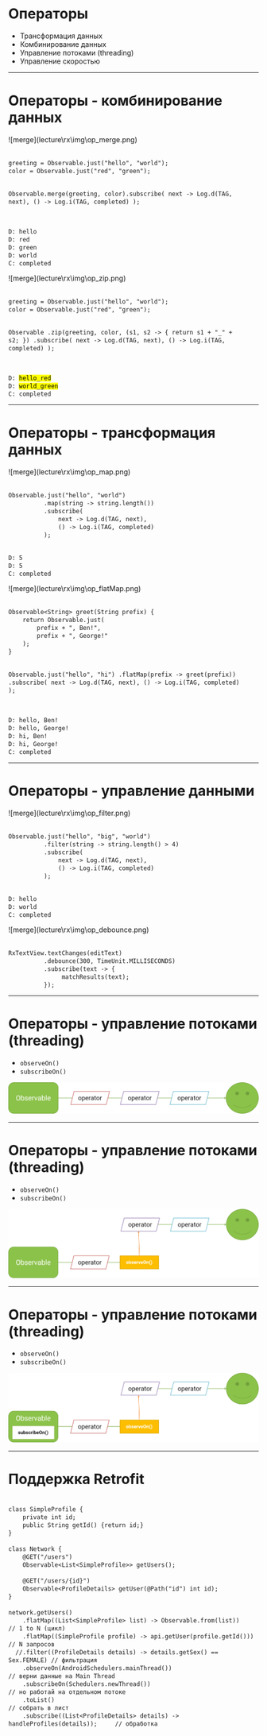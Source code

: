 # Операторы

* <!-- .element: class="fragment" data-fragment-index="1" --> Трансформация данных
* <!-- .element: class="fragment" data-fragment-index="2" --> Комбинирование данных
* <!-- .element: class="fragment" data-fragment-index="3" --> Управление потоками (threading)
* <!-- .element: class="fragment" data-fragment-index="4" --> Управление скоростью

---

# Операторы - комбинирование данных

<div class="half-left fragment" data-fragment-index="1">
![merge](lecture\rx\img\op_merge.png)
<div class="half-left">
<pre class="fragment" data-fragment-index="3"><code data-trim data-noescape class="java small">
greeting = Observable.just("hello", "world");
color = Observable.just("red", "green");

Observable.merge(greeting, color).subscribe(
    next -> Log.d(TAG, next),
    () -> Log.i(TAG, completed)
);
</code></pre>
</div>
<div class="third-right">
<pre class="fragment" data-fragment-index="4"><code class="plain" data-trim data-noescape>
D: hello
D: red
D: green
D: world
C: completed
</code></pre>
</div>
</div>
<div class="half-right fragment" data-fragment-index="2">
![merge](lecture\rx\img\op_zip.png)

<div class="half-left">
<pre class="fragment" data-fragment-index="3"><code data-trim data-noescape class="java small">
greeting = Observable.just("hello", "world");
color = Observable.just("red", "green");

Observable
    .zip(greeting, color, (s1, s2 -> {
        return s1 + "_" + s2;
    })
    .subscribe(
        next -> Log.d(TAG, next),
        () -> Log.i(TAG, completed)
);
</code></pre>
</div>
<div class="third-right">
<pre class="fragment" data-fragment-index="4"><code class="plain" data-trim data-noescape>
D: <mark class="bg-red">hello_red</mark>
D: <mark class="bg-green">world_green</mark>
C: completed
</code></pre>
</div>
</div>

------

# Операторы - трансформация данных

<div class="half-left fragment" data-fragment-index="1">
![merge](lecture\rx\img\op_map.png)
<div class="half-left">
<pre class="fragment" data-fragment-index="3"><code data-trim data-noescape class="java small">
Observable.just("hello", "world")
          .map(string -> string.length())
          .subscribe(
              next -> Log.d(TAG, next),
              () -> Log.i(TAG, completed)
          );
</code></pre>
</div>
<div class="third-right">
<pre class="fragment" data-fragment-index="4"><code class="plain" data-trim data-noescape>
D: 5
D: 5
C: completed
</code></pre>
</div>
</div>
<div class="half-right fragment" data-fragment-index="2">
![merge](lecture\rx\img\op_flatMap.png)

<div class="half-left">
<pre class="fragment" data-fragment-index="3"><code data-trim data-noescape class="java small">
Observable&ltString> greet(String prefix) {
    return Observable.just(
        prefix + ", Ben!",
        prefix + ", George!"
    );
}

Observable.just("hello", "hi")
    .flatMap(prefix -> greet(prefix))
    .subscribe(
        next -> Log.d(TAG, next),
        () -> Log.i(TAG, completed)
);
</code></pre>
</div>
<div class="third-right">
<pre class="fragment" data-fragment-index="4"><code class="plain" data-trim data-noescape>
D: hello, Ben!
D: hello, George!
D: hi, Ben!
D: hi, George!
C: completed
</code></pre>
</div>
</div>

------

# Операторы - управление данными

<div class="half-left fragment" data-fragment-index="1">
![merge](lecture\rx\img\op_filter.png)
<div class="half-left">
<pre class="fragment" data-fragment-index="3"><code data-trim data-noescape class="java small">
Observable.just("hello", "big", "world")
          .filter(string -> string.length() > 4)
          .subscribe(
              next -> Log.d(TAG, next),
              () -> Log.i(TAG, completed)
          );
</code></pre>
</div>
<div class="third-right">
<pre class="fragment" data-fragment-index="4"><code class="plain" data-trim data-noescape>
D: hello
D: world
C: completed
</code></pre>
</div>
</div>
<div class="half-right fragment" data-fragment-index="2">
![merge](lecture\rx\img\op_debounce.png)

<pre class="fragment" data-fragment-index="3"><code data-trim data-noescape class="java small">
RxTextView.textChanges(editText)
          .debounce(300, TimeUnit.MILLISECONDS)
          .subscribe(text -> {
               matchResults(text);
          });
</code></pre>
</div>

---

<!-- .slide: data-transition="fade-out slide-in" -->

# Операторы - управление потоками (threading)

* `observeOn()`
* `subscribeOn()`

<!-- .element: class="fragment center-horizontal" data-fragment-index="2" -->

![](lecture\rx\img\img_chain_01.png)

<!-- .element: class="fragment center-horizontal" data-fragment-index="3" -->

------

<!-- .slide: data-transition="fade" -->

# Операторы - управление потоками (threading)

* `observeOn()`
* `subscribeOn()`

<!-- .element: class="center-horizontal" -->

![](lecture\rx\img\img_chain_02.png)

<!-- .element: class="center-horizontal" -->

------

<!-- .slide: data-transition="fade" -->

# Операторы - управление потоками (threading)

* `observeOn()`
* `subscribeOn()`

<!-- .element: class="center-horizontal" -->

![](lecture\rx\img\img_chain_03.png)

<!-- .element: class="center-horizontal" -->

---

# Поддержка Retrofit

<pre><code class="java small" data-trim data-noescape>
class SimpleProfile {
    private int id;
    public String getId() {return id;}
}

class Network {
    @GET("/users")
    Observable&lt;List&lt;SimpleProfile>> getUsers();

    @GET("/users/{id}")
    Observable&lt;ProfileDetails> getUser(@Path("id") int id);
}

network.getUsers()
    .flatMap((List&lt;SimpleProfile> list) -> <span class="fragment highlight-current-green" data-fragment-index="1">Observable.from(list)</span>)       <span class="fragment" data-fragment-index="1">// 1 to N (цикл)</span>
    .flatMap((SimpleProfile profile) -> <span class="fragment highlight-current-green" data-fragment-index="2">api.getUser(profile.getId()</span>))   <span class="fragment" data-fragment-index="2">// N запросов </span>
  //.filter((ProfileDetails details) -> details.getSex() == Sex.FEMALE) <span class="fragment" data-fragment-index="3">// фильтрация</span>
    .observeOn(AndroidSchedulers.mainThread())                          <span class="fragment" data-fragment-index="6">// верни данные на Main Thread</span>
    .subscribeOn(Schedulers.newThread())                                <span class="fragment" data-fragment-index="7">// но работай на отдельном потоке</span>
    .toList()                                                           <span class="fragment" data-fragment-index="8">// собрать в лист</span>
    .subscribe((List&lt;ProfileDetails> details) -> handleProfiles(details));     <span class="fragment" data-fragment-index="9">// обработка</span>
</code></pre>